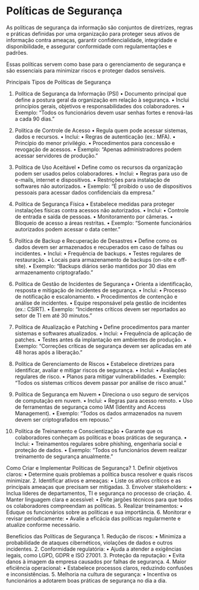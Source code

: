 # Políticas de Segurança

As políticas de segurança da informação são conjuntos de diretrizes, regras e práticas definidas por uma organização para proteger seus ativos de informação contra ameaças, garantir confidencialidade, integridade e disponibilidade, e assegurar conformidade com regulamentações e padrões.

Essas políticas servem como base para o gerenciamento de segurança e são essenciais para minimizar riscos e proteger dados sensíveis.

Principais Tipos de Políticas de Segurança

1. Política de Segurança da Informação (PSI)
	•	Documento principal que define a postura geral da organização em relação à segurança.
	•	Inclui princípios gerais, objetivos e responsabilidades dos colaboradores.
	•	Exemplo: “Todos os funcionários devem usar senhas fortes e renová-las a cada 90 dias.”

2. Política de Controle de Acesso
	•	Regula quem pode acessar sistemas, dados e recursos.
	•	Inclui:
	•	Regras de autenticação (ex.: MFA).
	•	Princípio do menor privilégio.
	•	Procedimentos para concessão e revogação de acessos.
	•	Exemplo: “Apenas administradores podem acessar servidores de produção.”

3. Política de Uso Aceitável
	•	Define como os recursos da organização podem ser usados pelos colaboradores.
	•	Inclui:
	•	Regras para uso de e-mails, internet e dispositivos.
	•	Restrições para instalação de softwares não autorizados.
	•	Exemplo: “É proibido o uso de dispositivos pessoais para acessar dados confidenciais da empresa.”

4. Política de Segurança Física
	•	Estabelece medidas para proteger instalações físicas contra acessos não autorizados.
	•	Inclui:
	•	Controle de entrada e saída de pessoas.
	•	Monitoramento por câmeras.
	•	Bloqueio de acesso a áreas restritas.
	•	Exemplo: “Somente funcionários autorizados podem acessar o data center.”

5. Política de Backup e Recuperação de Desastres
	•	Define como os dados devem ser armazenados e recuperados em caso de falhas ou incidentes.
	•	Inclui:
	•	Frequência de backups.
	•	Testes regulares de restauração.
	•	Locais para armazenamento de backups (on-site e off-site).
	•	Exemplo: “Backups diários serão mantidos por 30 dias em armazenamento criptografado.”

6. Política de Gestão de Incidentes de Segurança
	•	Orienta a identificação, resposta e mitigação de incidentes de segurança.
	•	Inclui:
	•	Processo de notificação e escalonamento.
	•	Procedimentos de contenção e análise de incidentes.
	•	Equipe responsável pela gestão de incidentes (ex.: CSIRT).
	•	Exemplo: “Incidentes críticos devem ser reportados ao setor de TI em até 30 minutos.”

7. Política de Atualização e Patching
	•	Define procedimentos para manter sistemas e softwares atualizados.
	•	Inclui:
	•	Frequência de aplicação de patches.
	•	Testes antes da implantação em ambientes de produção.
	•	Exemplo: “Correções críticas de segurança devem ser aplicadas em até 48 horas após a liberação.”

8. Política de Gerenciamento de Riscos
	•	Estabelece diretrizes para identificar, avaliar e mitigar riscos de segurança.
	•	Inclui:
	•	Avaliações regulares de risco.
	•	Planos para mitigar vulnerabilidades.
	•	Exemplo: “Todos os sistemas críticos devem passar por análise de risco anual.”

9. Política de Segurança em Nuvem
	•	Direciona o uso seguro de serviços de computação em nuvem.
	•	Inclui:
	•	Regras para acesso remoto.
	•	Uso de ferramentas de segurança como IAM (Identity and Access Management).
	•	Exemplo: “Todos os dados armazenados na nuvem devem ser criptografados em repouso.”

10. Política de Treinamento e Conscientização
	•	Garante que os colaboradores conheçam as políticas e boas práticas de segurança.
	•	Inclui:
	•	Treinamentos regulares sobre phishing, engenharia social e proteção de dados.
	•	Exemplo: “Todos os funcionários devem realizar treinamento de segurança anualmente.”

Como Criar e Implementar Políticas de Segurança?
	1.	Definir objetivos claros:
	•	Determine quais problemas a política busca resolver e quais riscos minimizar.
	2.	Identificar ativos e ameaças:
	•	Liste os ativos críticos e as principais ameaças que precisam ser mitigadas.
	3.	Envolver stakeholders:
	•	Inclua líderes de departamentos, TI e segurança no processo de criação.
	4.	Manter linguagem clara e acessível:
	•	Evite jargões técnicos para que todos os colaboradores compreendam as políticas.
	5.	Realizar treinamentos:
	•	Eduque os funcionários sobre as políticas e sua importância.
	6.	Monitorar e revisar periodicamente:
	•	Avalie a eficácia das políticas regularmente e atualize conforme necessário.

Benefícios das Políticas de Segurança
	1.	Redução de riscos:
	•	Minimiza a probabilidade de ataques cibernéticos, violações de dados e outros incidentes.
	2.	Conformidade regulatória:
	•	Ajuda a atender a exigências legais, como LGPD, GDPR e ISO 27001.
	3.	Proteção da reputação:
	•	Evita danos à imagem da empresa causados por falhas de segurança.
	4.	Maior eficiência operacional:
	•	Estabelece processos claros, reduzindo confusões e inconsistências.
	5.	Melhoria na cultura de segurança:
	•	Incentiva os funcionários a adotarem boas práticas de segurança no dia a dia.